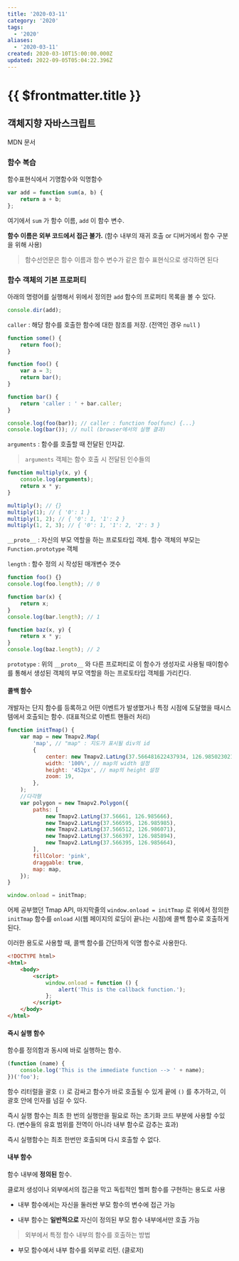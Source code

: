 ```yaml
---
title: '2020-03-11'
category: '2020'
tags:
  - '2020'
aliases:
  - '2020-03-11'
created: 2020-03-10T15:00:00.000Z
updated: 2022-09-05T05:04:22.396Z
---
```


# {{ $frontmatter.title }}

## 객체지향 자바스크립트

MDN 문서

### 함수 복습

함수표현식에서 기명함수와 익명함수

```javascript
var add = function sum(a, b) {
	return a + b;
};
```

여기에서 `sum` 가 함수 이름, `add` 이 함수 변수.

**함수 이름은 외부 코드에서 접근 불가.** (함수 내부의 재귀 호출 or 디버거에서 함수 구분을 위해 사용)

> 함수선언문은 함수 이름과 함수 변수가 같은 함수 표현식으로 생각하면 된다

### 함수 객체의 기본 프로퍼티

아래의 명령어를 실행해서 위에서 정의한 `add` 함수의 프로퍼티 목록을 볼 수 있다.

```javascript
console.dir(add);
```

`caller` : 해당 함수를 호출한 함수에 대한 참조를 저장. (전역인 경우 `null` )

```javascript
function some() {
	return foo();
}

function foo() {
	var a = 3;
	return bar();
}

function bar() {
	return 'caller : ' + bar.caller;
}

console.log(foo(bar)); // caller : function foo(func) {...}
console.log(bar()); // null (browser에서의 실행 결과)
```

`arguments` : 함수를 호출할 때 전달된 인자값.

> `arguments` 객체는 함수 호출 시 전달된 인수들의

```javascript
function multiply(x, y) {
	console.log(arguments);
	return x * y;
}

multiply(); // {}
multiply(1); // { '0': 1 }
multiply(1, 2); // { '0': 1, '1': 2 }
multiply(1, 2, 3); // { '0': 1, '1': 2, '2': 3 }
```

`__proto__` : 자신의 부모 역할을 하는 프로토타입 객체. 함수 객체의 부모는 `Function.prototype` 객체

`length` : 함수 정의 시 작성된 매개변수 갯수

```javascript
function foo() {}
console.log(foo.length); // 0

function bar(x) {
	return x;
}
console.log(bar.length); // 1

function baz(x, y) {
	return x * y;
}
console.log(baz.length); // 2
```

`prototype` : 위의 `__proto__` 와 다른 프로퍼티로 이 함수가 생성자로 사용될 때이함수를 통해서 생성된 객체의 부모 역할을 하는 프로토타입 객체를 가리킨다.

#### 콜백 함수

개발자는 단지 함수를 등록하고 어떤 이벤트가 발생했거나 특정 시점에 도달했을 때시스템에서 호출되는 함수. (대표적으로 이벤트 핸들러 처리)

```javascript
function initTmap() {
	var map = new Tmapv2.Map(
		'map', // "map" : 지도가 표시될 div의 id
		{
			center: new Tmapv2.LatLng(37.566481622437934, 126.98502302169841), // 지도 초기 좌표
			width: '100%', // map의 width 설정
			height: '452px', // map의 height 설정
			zoom: 19,
		},
	);
	//다각형
	var polygon = new Tmapv2.Polygon({
		paths: [
			new Tmapv2.LatLng(37.56661, 126.985666),
			new Tmapv2.LatLng(37.566595, 126.985985),
			new Tmapv2.LatLng(37.566512, 126.986071),
			new Tmapv2.LatLng(37.566397, 126.985894),
			new Tmapv2.LatLng(37.566395, 126.985664),
		],
		fillColor: 'pink',
		draggable: true,
		map: map,
	});
}

window.onload = initTmap;
```

어제 공부했던 Tmap API, 마지막줄의 `window.onload = initTmap` 로 위에서 정의한 `initTmap` 함수를 `onload` 시(웹 페이지의 로딩이 끝나는 시점)에 콜백 함수로 호출하게 된다.

이러한 용도로 사용할 때, 콜백 함수를 간단하게 익명 함수로 사용한다.

```html
<!DOCTYPE html>
<html>
	<body>
		<script>
			window.onload = function () {
				alert('This is the callback function.');
			};
		</script>
	</body>
</html>
```

#### 즉시 실행 함수

함수를 정의함과 동시에 바로 실행하는 함수.

```javascript
(function (name) {
	console.log('This is the immediate function --> ' + name);
})('foo');
```

함수 리터럴을 괄호 `()` 로 감싸고 함수가 바로 호출될 수 있게 끝에 `()` 를 추가하고, 이 괄호 안에 인자를 넘길 수 있다.

즉시 실행 함수는 최초 한 번의 실행만을 필요로 하는 초기화 코드 부분에 사용할 수있다. (변수들의 유효 범위를 전역이 아니라 내부 함수로 감추는 효과)

즉시 실행함수는 최초 한번만 호출되며 다시 호출할 수 없다.

#### 내부 함수

함수 내부에 **정의된** 함수.

클로저 생성이나 외부에서의 접근을 막고 독립적인 헬퍼 함수를 구현하는 용도로 사용

- 내부 함수에서는 자신을 둘러싼 부모 함수의 변수에 접근 가능

- 내부 함수는 **일반적으로** 자신이 정의된 부모 함수 내부에서만 호출 가능

> 외부에서 특정 함수 내부의 함수를 호출하는 방법

- 부모 함수에서 내부 함수를 외부로 리턴. (클로저)
